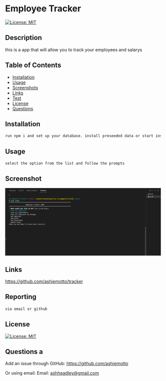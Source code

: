 # Employee Tracker

  
[![License: MIT](https://img.shields.io/badge/License-MIT-blue.svg)](https://opensource.org/licenses/mit)
  
## Description
this is a app that will allow you to track your employees and salarys 
  
## Table of Contents
- [Installation](#installation)
- [Usage](#usage)
- [Screenshots](#screenshot)
- [Links](#links)
- [Test](#test)
- [License](#license)
- [Questions](#questions)
  
## Installation
```md
run npm i and set up your database. install preseeded data or start inserting your own
```
  
## Usage
```md
select the option from the list and follow the prompts
```
  
## Screenshot
![picture of website](./screenshot.png)
## Links
https://github.com/ashiemotto/tracker

  
## Reporting
```md
via email or github
```
## License
[![License: MIT](https://img.shields.io/badge/License-MIT-blue.svg)](https://opensource.org/licenses/mit)
  
## Questions a
Add an issue through GitHub:
 https://github.com/ashiemotto
  
Or using email:
Email: ashheadley@gmail.com

